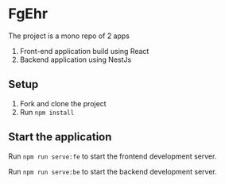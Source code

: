 # FgEhr

The project is a mono repo of 2 apps

1. Front-end application build using React
2. Backend application using NestJs

## Setup

1. Fork and clone the project
2. Run `npm install`

## Start the application

Run `npm run serve:fe` to start the frontend development server.

Run `npm run serve:be` to start the backend development server.
